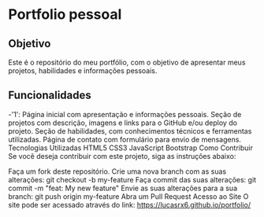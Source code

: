 # Portfolio pessoal

## Objetivo
Este é o repositório do meu portfólio, com o objetivo de apresentar meus projetos, habilidades e informações pessoais.

## Funcionalidades
-'1': Página inicial com apresentação e informações pessoais.
Seção de projetos com descrição, imagens e links para o GitHub e/ou deploy do projeto.
Seção de habilidades, com conhecimentos técnicos e ferramentas utilizadas.
Página de contato com formulário para envio de mensagens.
Tecnologias Utilizadas
HTML5
CSS3
JavaScript
Bootstrap
Como Contribuir
Se você deseja contribuir com este projeto, siga as instruções abaixo:

Faça um fork deste repositório.
Crie uma nova branch com as suas alterações: git checkout -b my-feature
Faça commit das suas alterações: git commit -m "feat: My new feature"
Envie as suas alterações para a sua branch: git push origin my-feature
Abra um Pull Request
Acesso ao Site
O site pode ser acessado através do link: https://lucasrx6.github.io/portfolio/
